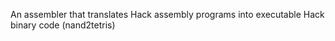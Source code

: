 An assembler that translates Hack assembly programs into executable Hack binary code (nand2tetris)

